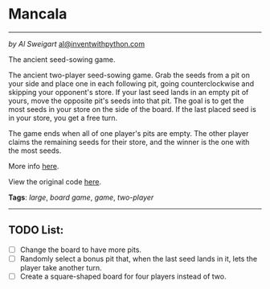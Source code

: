 # Mancala
___
_by Al Sweigart_ [al@inventwithpython.com](mailto:al@inventwithpython.com)

The ancient seed-sowing game.

The ancient two-player seed-sowing game. Grab the seeds from a pit on
your side and place one in each following pit, going counterclockwise
and skipping your opponent's store. If your last seed lands in an empty
pit of yours, move the opposite pit's seeds into that pit. The
goal is to get the most seeds in your store on the side of the board.
If the last placed seed is in your store, you get a free turn.

The game ends when all of one player's pits are empty. The other player
claims the remaining seeds for their store, and the winner is the one
with the most seeds.

More info [here](https://en.wikipedia.org/wiki/Mancala).

View the original code [here](https://nostarch.com/big-book-small-python-projects).

**Tags**: _large_, _board game_, _game_, _two-player_ 

___

## TODO List:

* [ ] Change the board to have more pits.
* [ ] Randomly select a bonus pit that, when the last seed lands in it, lets the player take another turn.
* [ ] Create a square-shaped board for four players instead of two.